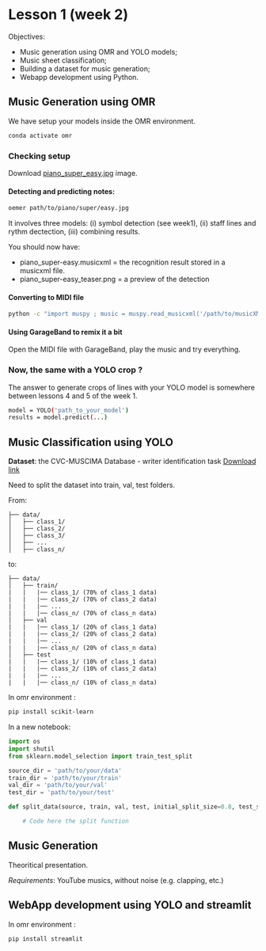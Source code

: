 # Lesson 1 (week 2)

Objectives:

* Music generation using OMR and YOLO models;
* Music sheet classification;
* Building a dataset for music generation;
* Webapp development using Python.

## Music Generation using OMR

We have setup your models inside the OMR environment.

```bash
conda activate omr
```

### Checking setup

Download [piano_super_easy.jpg](assets/piano_super-easy.jpg) image.

#### Detecting and predicting notes:

```bash
oemer path/to/piano/super/easy.jpg
```

It involves three models: (i) symbol detection (see week1), (ii) staff lines and rythm dectection, (iii) combining results.

You should now have:
* piano_super-easy.musicxml = the recognition result stored in a musicxml file.
* piano_super-easy_teaser.png = a preview of the detection

#### Converting to MIDI file

```bash
python -c "import muspy ; music = muspy.read_musicxml('/path/to/musicXML/file.musicxml') ; muspy.write_midi('/path/to/export/midi/file.midi', music, backend='pretty_midi')"
```

#### Using GarageBand to remix it a bit

Open the MIDI file with GarageBand, play the music and try everything.

### Now, the same with a YOLO crop ?

The answer to generate crops of lines with your YOLO model is somewhere between lessons 4 and 5 of the week 1.

```bash
model = YOLO('path_to_your_model')
results = model.predict(...)
```

## Music Classification using YOLO

**Dataset**: the CVC-MUSCIMA Database - writer identification task
[Download link](http://datasets.cvc.uab.es/muscima/CVCMUSCIMA_WI.zip)

Need to split the dataset into train, val, test folders.

From:
```
├── data/
│   ├── class_1/
│   ├── class_2/
│   ├── class_3/
│   ├── ...
│   ├── class_n/
```

to:
```
├── data/
│   ├── train/
|   |   |── class_1/ (70% of class_1 data)
|   |   |── class_2/ (70% of class_2 data)
|   |   |── ...
|   |   |── class_n/ (70% of class_n data)
│   ├── val
|   |   |── class_1/ (20% of class_1 data)
|   |   |── class_2/ (20% of class_2 data)
|   |   |── ...
|   |   |── class_n/ (20% of class_n data)
│   ├── test
|   |   |── class_1/ (10% of class_1 data)
|   |   |── class_2/ (10% of class_2 data)
|   |   |── ...
|   |   |── class_n/ (10% of class_n data)
```

In omr environment :

```bash
pip install scikit-learn
```

In a new notebook:

```python
import os
import shutil
from sklearn.model_selection import train_test_split

source_dir = 'path/to/your/data'
train_dir = 'path/to/your/train'
val_dir = 'path/to/your/val'
test_dir = 'path/to/your/test'

def split_data(source, train, val, test, initial_split_size=0.8, test_size=0.05):

    # Code here the split function

```

## Music Generation

Theoritical presentation.

*Requirements*: YouTube musics, without noise (e.g. clapping, etc.)



## WebApp development using YOLO and streamlit

In omr environment :

```bash
pip install streamlit
```
